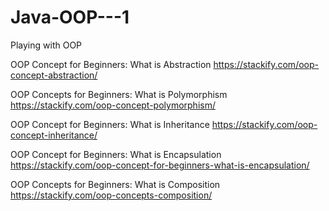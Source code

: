 # Java-OOP---1
Playing with OOP

OOP Concept for Beginners: What is Abstraction
https://stackify.com/oop-concept-abstraction/

OOP Concepts for Beginners: What is Polymorphism
https://stackify.com/oop-concept-polymorphism/

OOP Concept for Beginners: What is Inheritance
https://stackify.com/oop-concept-inheritance/

OOP Concept for Beginners: What is Encapsulation
https://stackify.com/oop-concept-for-beginners-what-is-encapsulation/

OOP Concepts for Beginners: What is Composition
https://stackify.com/oop-concepts-composition/